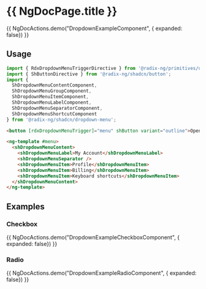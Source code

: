# {{ NgDocPage.title }}

{{ NgDocActions.demo("DropdownExampleComponent", { expanded: false}) }}

## Usage

```ts
import { RdxDropdownMenuTriggerDirective } from '@radix-ng/primitives/dropdown-menu';
import { ShButtonDirective } from '@radix-ng/shadcn/button';
import {
  ShDropdownMenuContentComponent,
  ShDropdownMenuGroupComponent,
  ShDropdownMenuItemComponent,
  ShDropdownMenuLabelComponent,
  ShDropdownMenuSeparatorComponent,
  ShDropdownMenuShortcutComponent
} from '@radix-ng/shadcn/dropdown-menu';
```

```html
<button [rdxDropdownMenuTrigger]="menu" shButton variant="outline">Open</button>

<ng-template #menu>
  <shDropdownMenuContent>
    <shDropdownMenuLabel>My Account</shDropdownMenuLabel>
    <shDropdownMenuSeparator />
    <shDropdownMenuItem>Profile</shDropdownMenuItem>
    <shDropdownMenuItem>Billing</shDropdownMenuItem>
    <shDropdownMenuItem>Keyboard shortcuts</shDropdownMenuItem>
  </shDropdownMenuContent>
</ng-template>
```

## Examples

### Checkbox

{{ NgDocActions.demo("DropdownExampleCheckboxComponent", { expanded: false}) }}

### Radio

{{ NgDocActions.demo("DropdownExampleRadioComponent", { expanded: false}) }}
